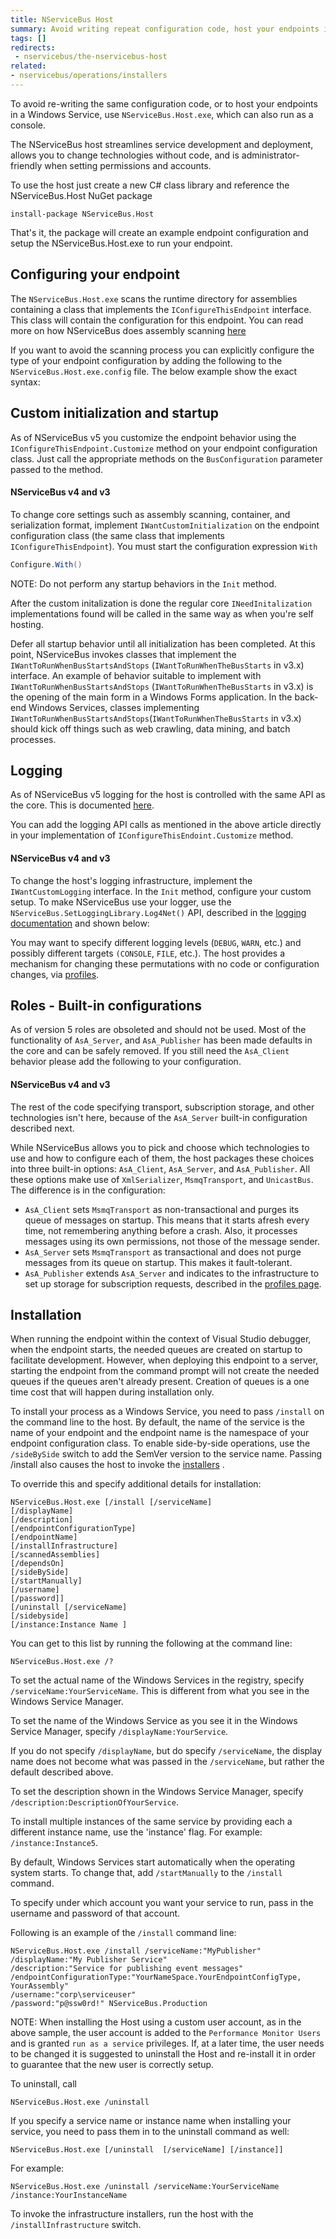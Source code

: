 ```yaml
---
title: NServiceBus Host
summary: Avoid writing repeat configuration code, host your endpoints in a Windows Service, and change technologies without code.
tags: []
redirects:
 - nservicebus/the-nservicebus-host
related:
- nservicebus/operations/installers
---
```


To avoid re-writing the same configuration code, or to host your endpoints in a Windows Service, use `NServiceBus.Host.exe`, which can also run as a console.

The NServiceBus host streamlines service development and deployment, allows you to change technologies without code, and is administrator-friendly when setting permissions and accounts.

To use the host just create a new C# class library and reference the NServiceBus.Host NuGet package

```
install-package NServiceBus.Host
```

That's it, the package will create an example endpoint configuration and setup the NServiceBus.Host.exe to run your endpoint.

## Configuring your endpoint

The `NServiceBus.Host.exe` scans the runtime directory for assemblies containing a class that implements the `IConfigureThisEndpoint` interface. This class will contain the configuration for this endpoint. You can read more on how NServiceBus does assembly scanning [here](/nservicebus/hosting/assembly-scanning.md)

If you want to avoid the scanning process you can explicitly configure the type of your endpoint configuration by adding the following to the `NServiceBus.Host.exe.config` file. The below example show the exact syntax:

<!-- import ExplicitHostConfigType -->

## Custom initialization and startup

As of NServiceBus v5 you customize the endpoint behavior using the `IConfigureThisEndpoint.Customize` method on your endpoint configuration class. Just call the appropriate methods on the `BusConfiguration` parameter passed to the method.

<!-- import customize_nsb_host -->

#### NServiceBus v4 and v3

To change core settings such as assembly scanning, container, and serialization format, implement
`IWantCustomInitialization` on the endpoint configuration class (the same class that implements
`IConfigureThisEndpoint`). You must start the configuration expression `With`

```C#
Configure.With()
```

NOTE: Do not perform any startup behaviors in the `Init` method.

After the custom initalization is done the regular core `INeedInitalization` implementations found will be called in the same way as when you're self hosting. 

Defer all startup behavior until all initialization has been completed. At this point, NServiceBus invokes classes that implement the `IWantToRunWhenBusStartsAndStops` (`IWantToRunWhenTheBusStarts` in v3.x) interface. An example of behavior suitable to implement with `IWantToRunWhenBusStartsAndStops` (`IWantToRunWhenTheBusStarts` in v3.x) is the opening of the main form in a Windows Forms application. In the back-end Windows Services, classes implementing `IWantToRunWhenBusStartsAndStops`(`IWantToRunWhenTheBusStarts` in v3.x) should kick off things such as web crawling, data mining, and batch processes.

## Logging

As of NServiceBus v5 logging for the host is controlled with the same API as the core. This is documented [here](/nservicebus/logging/).

You can add the logging API calls as mentioned in the above article directly in your implementation of `IConfigureThisEndoint.Customize` method.

#### NServiceBus v4 and v3

To change the host's logging infrastructure, implement the `IWantCustomLogging` interface. In the `Init` method, configure your custom setup. To make NServiceBus use your logger, use the `NServiceBus.SetLoggingLibrary.Log4Net()` API, described in the [logging documentation](/nservicebus/logging/nservicebus4-and-below.md) and shown below:

<!-- import CustomHostLogging -->

You may want to specify different logging levels (`DEBUG`, `WARN`, etc.) and possibly different targets `(CONSOLE`, `FILE`, etc.). The host provides a mechanism for changing these permutations with no code or configuration changes, via [profiles](/nservicebus/hosting/nservicebus-host/profiles.md).

## Roles - Built-in configurations

As of version 5 roles are obsoleted and should not be used. Most of the functionality of `AsA_Server`, and `AsA_Publisher` has been made defaults in the core and can be safely removed. If you still need the `AsA_Client` behavior please add the following to your configuration.

<!-- import AsAClientEquivalent -->

#### NServiceBus v4 and v3

The rest of the code specifying transport, subscription storage, and other technologies isn't here, because of the `AsA_Server` built-in configuration described next.

While NServiceBus allows you to pick and choose which technologies to use and how to configure each of them, the host packages these choices into three built-in options: `AsA_Client`, `AsA_Server`, and `AsA_Publisher`. All these options make use of `XmlSerializer`, `MsmqTransport`, and `UnicastBus`. The difference is in the configuration:

-   `AsA_Client` sets `MsmqTransport` as non-transactional and purges its queue of messages on startup. This means that it starts afresh every time, not remembering anything before a crash. Also, it processes messages using its own permissions, not those of the message sender.
-   `AsA_Server` sets `MsmqTransport` as transactional and does not purge messages from its queue on startup. This makes it fault-tolerant.
-   `AsA_Publisher` extends `AsA_Server` and indicates to the infrastructure to set up storage for subscription requests, described in the [profiles page](/nservicebus/hosting/nservicebus-host/profiles.md).

## Installation
When running the endpoint within the context of Visual Studio debugger, when the endpoint starts, the needed queues are created on startup to facilitate development. However, when deploying this endpoint to a server, starting the endpoint from the command prompt will not create the needed queues if the queues aren't already present. Creation of queues is a one time cost that will happen during installation only.

To install your process as a Windows Service, you need to pass `/install` on the command line to the host. By default, the name of the service is the name of your endpoint and the endpoint name is the namespace of your endpoint configuration class. To enable side-by-side operations, use the `/sideBySide` switch to add the SemVer version to the service name. Passing /install also causes the host to invoke the [installers](/nservicebus/operations/installers.md) .

To override this and specify additional details for installation:

```
NServiceBus.Host.exe [/install [/serviceName]
[/displayName]
[/description]
[/endpointConfigurationType]
[/endpointName]
[/installInfrastructure]
[/scannedAssemblies]
[/dependsOn]
[/sideBySide]
[/startManually]
[/username]
[/password]]
[/uninstall [/serviceName]
[/sidebyside]
[/instance:Instance Name ] 
```

You can get to this list by running the following at the command line:

```
NServiceBus.Host.exe /?
```

To set the actual name of the Windows Services in the registry, specify `/serviceName:YourServiceName`. This is different from what you see in the Windows Service Manager.

To set the name of the Windows Service as you see it in the Windows Service Manager, specify `/displayName:YourService`.

If you do not specify `/displayName`, but do specify `/serviceName`, the display name does not become what was passed in the `/serviceName`, but rather the default described above.

To set the description shown in the Windows Service Manager, specify
`/description:DescriptionOfYourService`.

To install multiple instances of the same service by providing each a different instance name, use the 'instance' flag. For example: `/instance:Instance5`.

By default, Windows Services start automatically when the operating system starts. To change that, add
`/startManually` to the `/install` command.

To specify under which account you want your service to run, pass in the username and password of that account.

Following is an example of the `/install` command line:

```
NServiceBus.Host.exe /install /serviceName:"MyPublisher" 
/displayName:"My Publisher Service"
/description:"Service for publishing event messages"
/endpointConfigurationType:"YourNameSpace.YourEndpointConfigType, YourAssembly"
/username:"corp\serviceuser"
/password:"p@ssw0rd!" NServiceBus.Production
```

NOTE: When installing the Host using a custom user account, as in the above sample, the user account is added to the `Performance Monitor Users` and is granted `run as a service` privileges. If, at a later time, the user needs to be changed it is suggested to uninstall the Host and re-install it in order to guarantee that the new user is correctly setup.

To uninstall, call

```
NServiceBus.Host.exe /uninstall
```

If you specify a service name or instance name when installing your service, you need to pass them in to the uninstall command as well:

```
NServiceBus.Host.exe [/uninstall  [/serviceName] [/instance]]
```

For example:

```  
NServiceBus.Host.exe /uninstall /serviceName:YourServiceName /instance:YourInstanceName
```

To invoke the infrastructure installers, run the host with the `/installInfrastructure` switch. 